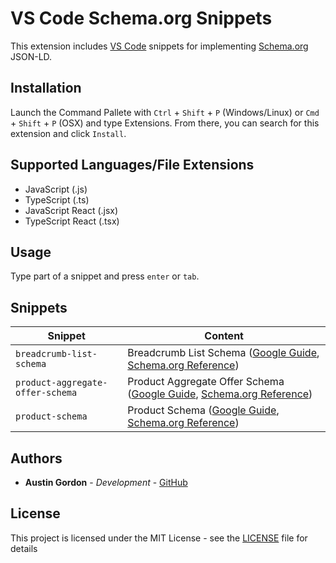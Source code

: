 # VS Code Schema.org Snippets

This extension includes [VS Code](https://code.visualstudio.com/) snippets for implementing [Schema.org](https://www.schema.org/) JSON-LD.

## Installation

Launch the Command Pallete with `Ctrl` + `Shift` + `P` (Windows/Linux) or `Cmd` + `Shift` + `P` (OSX) and type Extensions. From there, you can search for this extension and click `Install`.

## Supported Languages/File Extensions

* JavaScript (.js)
* TypeScript (.ts)
* JavaScript React (.jsx)
* TypeScript React (.tsx)

## Usage

Type part of a snippet and press `enter` or `tab`.

## Snippets

| Snippet | Content |
| ------- | ------- |
| `breadcrumb-list-schema` | Breadcrumb List Schema ([Google Guide](https://developers.google.com/search/docs/data-types/breadcrumb), [Schema.org Reference](https://schema.org/BreadcrumbList)) |
| `product-aggregate-offer-schema` | Product Aggregate Offer Schema ([Google Guide](https://developers.google.com/search/docs/data-types/product), [Schema.org Reference](https://schema.org/AggregateOffer)) |
| `product-schema` | Product Schema ([Google Guide](https://developers.google.com/search/docs/data-types/product), [Schema.org Reference](https://schema.org/Product)) |

## Authors

* **Austin Gordon** - *Development* - [GitHub](https://github.com/AustinLeeGordon)

## License

This project is licensed under the MIT License - see the [LICENSE](LICENSE) file for details